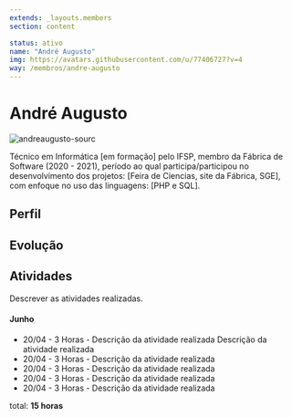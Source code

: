```yaml
---
extends: _layouts.members
section: content

status: ativo
name: "André Augusto"
img: https://avatars.githubusercontent.com/u/77406727?v=4
way: /membros/andre-augusto
---
```


# André Augusto

 ![andreaugusto-sourc]()

Técnico em Informática [em formação] pelo IFSP, membro da Fábrica de Software (2020 - 2021), período ao qual participa/participou no desenvolvimento dos projetos: [Feira de Ciencias, site da Fábrica, SGE], com enfoque no uso das linguagens: [PHP e SQL].

## Perfil

## Evolução

## Atividades
Descrever as atividades realizadas.

#### Junho

- 20/04 - 3 Horas - Descrição da atividade realizada Descrição da atividade realizada 
- 20/04 - 3 Horas - Descrição da atividade realizada 
- 20/04 - 3 Horas - Descrição da atividade realizada 
- 20/04 - 3 Horas - Descrição da atividade realizada 
- 20/04 - 3 Horas - Descrição da atividade realizada 

total: **15 horas**